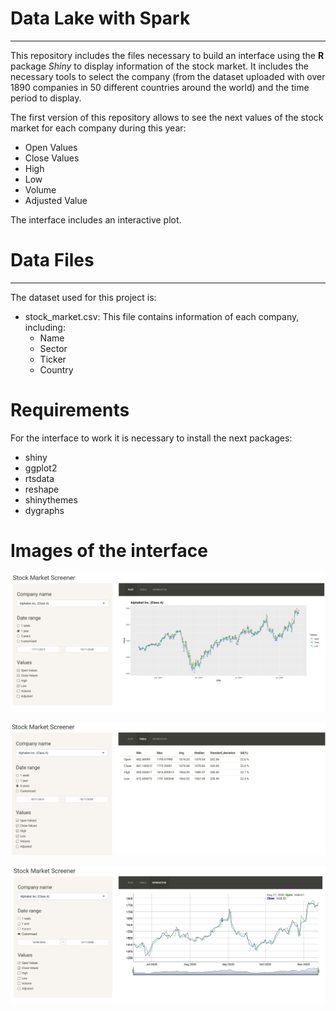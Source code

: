 # Data Lake with Spark
***
This repository includes the files necessary  to build an interface using the **R** package _Shiny_ to display information of the stock market. It includes the necessary tools to select the company (from the dataset uploaded with over 1890 companies in 50 different countries around the world) and the time period to display. 

The first version of this repository allows to see the next values of the stock market for each company during this year:
- Open Values
- Close Values
- High
- Low
- Volume
- Adjusted Value

The interface includes an interactive plot.

# Data Files
***
The dataset used for this project is:
- stock_market.csv: This file contains information of each company, including:
    - Name
    - Sector
    - Ticker
    - Country
    
# Requirements
For the interface to work it is necessary to install the next packages:  
- shiny  
- ggplot2  
- rtsdata  
- reshape  
- shinythemes  
- dygraphs  

# Images of the interface

![alt text](https://raw.githubusercontent.com/Gares95/Stock-Market-Interface-R/master/Img/MainPage.PNG)

![alt text](https://raw.githubusercontent.com/Gares95/Stock-Market-Interface-R/master/Img/table.PNG)

![alt text](https://raw.githubusercontent.com/Gares95/Stock-Market-Interface-R/master/Img/Interactive2.png)